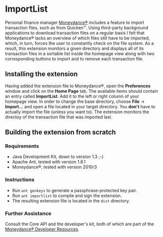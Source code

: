 ImportList
==========

Personal finance manager [Moneydance®](http://www.moneydance.com/) includes a feature to import transaction files, such as from Quicken™. Using third-party background applications to download transaction files on a regular basis I felt that Moneydance® lacks an overview of which files still have to be imported, which, in turn, forces the user to constantly check on the file system.
As a result, this extension monitors a given directory and displays all of its transaction files in a sortable list inside the homepage view along with two corresponding buttons to import and to remove each transaction file.


Installing the extension
------------------------
Having added the extension file to Moneydance®, open the **Preferences** window and click on the **Home Page** tab. The available items should contain an entry called **ImportList**. Add it to the left or right column of your homepage view.
In order to change the base directory, choose **File** -> **Import...** and open a file located in your target directory. You **don't** have to actually import the file (unless you want to). The extension monitors the directoy of the transaction file that was imported last.


Building the extension from scratch
-----------------------------------

### Requirements
* Java Development Kit, down to version 1.3 ;-)
* Apache Ant, tested with version 1.8.1
* Moneydance®, tested with version 2010r3

### Instructions
* Run `ant genkeys` to generate a passphrase-protected key pair.
* Run `ant importlist` to compile and sign the extension.
* The resulting extension file is located in the `dist` directory.

### Further Assistance
Consult the Core API and the developer's kit, both of which are part of the [Moneydance® Developer Resources](http://www.moneydance.com/developer).